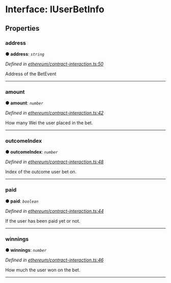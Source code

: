# Interface: IUserBetInfo


## Properties
<a id="address"></a>

###  address

**●  address**:  *`string`* 

*Defined in [ethereum/contract-interaction.ts:50](https://github.com/swapnilraj/EBeth-frontend/blob/9a866d4/src/ethereum/contract-interaction.ts#L50)*



Address of the BetEvent




___

<a id="amount"></a>

###  amount

**●  amount**:  *`number`* 

*Defined in [ethereum/contract-interaction.ts:42](https://github.com/swapnilraj/EBeth-frontend/blob/9a866d4/src/ethereum/contract-interaction.ts#L42)*



How many Wei the user placed in the bet.




___

<a id="outcomeindex"></a>

###  outcomeIndex

**●  outcomeIndex**:  *`number`* 

*Defined in [ethereum/contract-interaction.ts:48](https://github.com/swapnilraj/EBeth-frontend/blob/9a866d4/src/ethereum/contract-interaction.ts#L48)*



Index of the outcome user bet on.




___

<a id="paid"></a>

###  paid

**●  paid**:  *`boolean`* 

*Defined in [ethereum/contract-interaction.ts:44](https://github.com/swapnilraj/EBeth-frontend/blob/9a866d4/src/ethereum/contract-interaction.ts#L44)*



If the user has been paid yet or not.




___

<a id="winnings"></a>

###  winnings

**●  winnings**:  *`number`* 

*Defined in [ethereum/contract-interaction.ts:46](https://github.com/swapnilraj/EBeth-frontend/blob/9a866d4/src/ethereum/contract-interaction.ts#L46)*



How much the user won on the bet.




___


